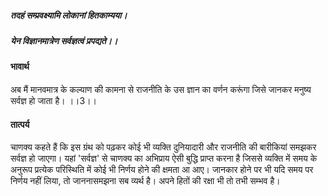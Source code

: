 ##### तदहं सम्प्रवक्ष्यामि लोकानां हितकाम्यया।
##### येन विज्ञानमात्रेण सर्वज्ञत्वं प्रपद्यते।। 

#### भावार्थ

अब मैं मानवमात्र के कल्याण की कामना से राजनीति के उस ज्ञान का वर्णन करूंगा जिसे जानकर मनुष्य सर्वज्ञ हो जाता है। ।।3।।

#### तात्पर्य

चाणक्य कहते हैं कि इस ग्रंथ को पढ़कर कोई भी व्यक्ति दुनियादारी और राजनीति की बारीकियां समझकर सर्वज्ञ हो जाएगा। यहां 'सर्वज्ञ' से चाणक्य का अभिप्राय ऐसी बुद्धि प्राप्त करना है जिससे व्यक्ति में समय के अनुरूप प्रत्येक परिस्थिति में कोई भी निर्णय होने की क्षमता आ आए। जानकार होने पर भी यदि समय पर निर्णय नहीं लिया, तो जाननासमझना सब व्यर्थ है। अपने हितों की रक्षा भी तो तभी सम्भव है।